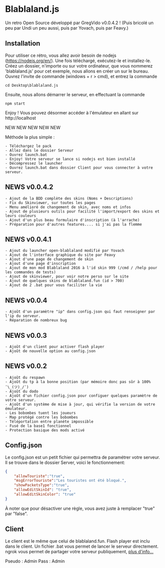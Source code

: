 # Blablaland.js

Un retro Open Source développé par GregVido v0.0.4.2 !
(Puis bricolé un peu par Undi un peu aussi, puis par Yovach, puis par Feavy.)

## Installation


Pour utiliser ce rétro, vous allez avoir besoin de nodejs (https://nodejs.org/en/).
Une fois téléchargé, exécutez-le et installez-le.
Créez un dossier, n'importe ou sur votre ordinateur, que vous nommerez 'blablaland.js' pour cet exemple, nous allons en créer un sur le bureau.
Ouvrez l'invite de commande (windows + r > cmd), et entrez la commande
```
cd Desktop\blablaland.js
```
Ensuite, nous allons démarrer le serveur, en effectuant la commande 
```
npm start
```
Enjoy ! Vous pouvez désormer accéder à l'émulateur en allant sur http://localhost

NEW NEW NEW NEW NEW

Méthode la plus simple :

	- Téléchargez le pack
	- Allez dans le dossier Serveur
	- Ouvrez launch.bat
	- Enjoy! Votre serveur se lance si nodejs est bien installé
	- Décompressez le launcher
	- Ouvrez launch.bat dans dossier Client pour vous connecter à votre serveur.

## NEWS v0.0.4.2

	- Ajout de la BDD complète des skins (Noms + Descriptions)
	- Fix du Skinviewer, sur toutes les pages
	- Menu amélioré de changement de skin, avec noms et infos
	- Ajout de plusieurs outils pour facilité l'import/export des skins et leurs couleurs
	- Ajout d'un plus beau formulaire d'inscription (à l'arrache)
	- Préparation pour d'autres features.... si j'ai pas la flemme
	

## NEWS v0.0.4.1

	- Ajout du launcher open-blablaland modifié par Yovach
	- Ajout de l'interface graphique du site par Feavy
	- Ajout d'une page de changement de skin
	- Ajout d'une page d'inscription
	- Ajout de mon mod Blablaland 2016 à l'id skin 999 (/cmd / /help pour les commandes de tests)
	- Ajout de skinviewer, pour voir notre perso sur le site
	- Ajout de quelques skins de blablaland.fun (id > 700)
	- Ajout de 2 .bat pour vous faciliter la vie

## NEWS v0.0.4

    - Ajoût d'un paramètre "ip" dans config.json qui faut renseigner par l'ip du serveur.
    - Réparation de nombreux bug

## NEWS v0.0.3

    - Ajoût d'un client pour activer flash player
    - Ajoût de nouvelle option au config.json

## NEWS v0.0.2

    - Ajoût du respawn
    - Ajoût du tp à la bonne position (par mémoire donc pas sûr à 100% ¯\_(ツ)_/¯)
    - Ajoût du dodo
    - Ajoût d'un fichier config.json pour configuer quelques paramètre de votre serveur.
    - Ajoût d'un système de mise à jour, qui vérifie la version de votre émulateur.
    - Les bobombes tuent les joueurs
    - Map protégé contre les bobombes
    - Téléportation entre planète impossible
    - Fusé de la base1 fonctionnel
    - Protection basique des mods activé

## Config.json
Le config.json est un petit fichier qui permettra de paramétrer votre serveur.
Il se trouve dans le dossier Server, voici le fonctionnement:

```json
{
    "allowTouriste":"true", 
    "msgErrorTouriste":"Les touristes ont été bloqué.",
    "showPacketsType":"true",
    "allowEditSkinId": "true",
    "allowEditSkinColor": "true"
}
```
À noter que pour désactiver une règle, vous avez juste à remplacer "true" par "false".

## Client

Le client est le même que celui de blablaland.fun.
Flash player est inclu dans le client.
Un fichier .bat vous permet de lancer le serveur directement.
ngrok vous permet de partager votre serveur publiquement, <a href="https://ngrok.com/">plus d'info...<a>

Pseudo : Admin
Pass : Admin